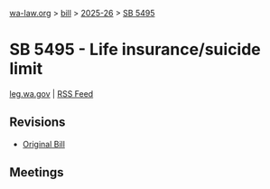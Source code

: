 [wa-law.org](/) > [bill](/bill/) > [2025-26](/bill/2025-26/) > [SB 5495](/bill/2025-26/sb/5495/)

# SB 5495 - Life insurance/suicide limit
[leg.wa.gov](https://app.leg.wa.gov/billsummary?BillNumber=5495&Year=2025&Initiative=false) | [RSS Feed](./rss.xml)

## Revisions
* [Original Bill](1/)

## Meetings